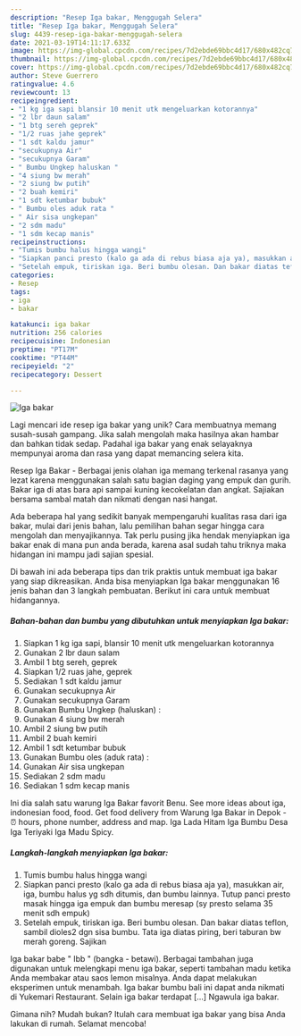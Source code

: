 ```yaml
---
description: "Resep Iga bakar, Menggugah Selera"
title: "Resep Iga bakar, Menggugah Selera"
slug: 4439-resep-iga-bakar-menggugah-selera
date: 2021-03-19T14:11:17.633Z
image: https://img-global.cpcdn.com/recipes/7d2ebde69bbc4d17/680x482cq70/iga-bakar-foto-resep-utama.jpg
thumbnail: https://img-global.cpcdn.com/recipes/7d2ebde69bbc4d17/680x482cq70/iga-bakar-foto-resep-utama.jpg
cover: https://img-global.cpcdn.com/recipes/7d2ebde69bbc4d17/680x482cq70/iga-bakar-foto-resep-utama.jpg
author: Steve Guerrero
ratingvalue: 4.6
reviewcount: 13
recipeingredient:
- "1 kg iga sapi blansir 10 menit utk mengeluarkan kotorannya"
- "2 lbr daun salam"
- "1 btg sereh geprek"
- "1/2 ruas jahe geprek"
- "1 sdt kaldu jamur"
- "secukupnya Air"
- "secukupnya Garam"
- " Bumbu Ungkep haluskan "
- "4 siung bw merah"
- "2 siung bw putih"
- "2 buah kemiri"
- "1 sdt ketumbar bubuk"
- " Bumbu oles aduk rata "
- " Air sisa ungkepan"
- "2 sdm madu"
- "1 sdm kecap manis"
recipeinstructions:
- "Tumis bumbu halus hingga wangi"
- "Siapkan panci presto (kalo ga ada di rebus biasa aja ya), masukkan air, iga, bumbu halus yg sdh ditumis, dan bumbu lainnya. Tutup panci presto masak hingga iga empuk dan bumbu meresap (sy presto selama 35 menit sdh empuk)"
- "Setelah empuk, tiriskan iga. Beri bumbu olesan. Dan bakar diatas teflon, sambil dioles2 dgn sisa bumbu. Tata iga diatas piring, beri taburan bw merah goreng. Sajikan"
categories:
- Resep
tags:
- iga
- bakar

katakunci: iga bakar 
nutrition: 256 calories
recipecuisine: Indonesian
preptime: "PT17M"
cooktime: "PT44M"
recipeyield: "2"
recipecategory: Dessert

---
```



![Iga bakar](https://img-global.cpcdn.com/recipes/7d2ebde69bbc4d17/680x482cq70/iga-bakar-foto-resep-utama.jpg)

Lagi mencari ide resep iga bakar yang unik? Cara membuatnya memang susah-susah gampang. Jika salah mengolah maka hasilnya akan hambar dan bahkan tidak sedap. Padahal iga bakar yang enak selayaknya mempunyai aroma dan rasa yang dapat memancing selera kita.

Resep Iga Bakar - Berbagai jenis olahan iga memang terkenal rasanya yang lezat karena menggunakan salah satu bagian daging yang empuk dan gurih. Bakar iga di atas bara api sampai kuning kecokelatan dan angkat. Sajiakan bersama sambal matah dan nikmati dengan nasi hangat.

Ada beberapa hal yang sedikit banyak mempengaruhi kualitas rasa dari iga bakar, mulai dari jenis bahan, lalu pemilihan bahan segar hingga cara mengolah dan menyajikannya. Tak perlu pusing jika hendak menyiapkan iga bakar enak di mana pun anda berada, karena asal sudah tahu triknya maka hidangan ini mampu jadi sajian spesial.


Di bawah ini ada beberapa tips dan trik praktis untuk membuat iga bakar yang siap dikreasikan. Anda bisa menyiapkan Iga bakar menggunakan 16 jenis bahan dan 3 langkah pembuatan. Berikut ini cara untuk membuat hidangannya.

<!--inarticleads1-->

##### Bahan-bahan dan bumbu yang dibutuhkan untuk menyiapkan Iga bakar:

1. Siapkan 1 kg iga sapi, blansir 10 menit utk mengeluarkan kotorannya
1. Gunakan 2 lbr daun salam
1. Ambil 1 btg sereh, geprek
1. Siapkan 1/2 ruas jahe, geprek
1. Sediakan 1 sdt kaldu jamur
1. Gunakan secukupnya Air
1. Gunakan secukupnya Garam
1. Gunakan  Bumbu Ungkep (haluskan) :
1. Gunakan 4 siung bw merah
1. Ambil 2 siung bw putih
1. Ambil 2 buah kemiri
1. Ambil 1 sdt ketumbar bubuk
1. Gunakan  Bumbu oles (aduk rata) :
1. Gunakan  Air sisa ungkepan
1. Sediakan 2 sdm madu
1. Sediakan 1 sdm kecap manis


Ini dia salah satu warung Iga Bakar favorit Benu. See more ideas about iga, indonesian food, food. Get food delivery from Warung Iga Bakar in Depok - ⏰ hours, phone number, address and map. Iga Lada Hitam Iga Bumbu Desa Iga Teriyaki Iga Madu Spicy. 

<!--inarticleads2-->

##### Langkah-langkah menyiapkan Iga bakar:

1. Tumis bumbu halus hingga wangi
1. Siapkan panci presto (kalo ga ada di rebus biasa aja ya), masukkan air, iga, bumbu halus yg sdh ditumis, dan bumbu lainnya. Tutup panci presto masak hingga iga empuk dan bumbu meresap (sy presto selama 35 menit sdh empuk)
1. Setelah empuk, tiriskan iga. Beri bumbu olesan. Dan bakar diatas teflon, sambil dioles2 dgn sisa bumbu. Tata iga diatas piring, beri taburan bw merah goreng. Sajikan


Iga bakar babe &#34; Ibb &#34; (bangka - betawi). Berbagai tambahan juga digunakan untuk melengkapi menu iga bakar, seperti tambahan madu ketika Anda membakar atau saos lemon misalnya. Anda dapat melakukan eksperimen untuk menambah. Iga bakar bumbu bali ini dapat anda nikmati di Yukemari Restaurant. Selain iga bakar terdapat […] Ngawula iga bakar. 

Gimana nih? Mudah bukan? Itulah cara membuat iga bakar yang bisa Anda lakukan di rumah. Selamat mencoba!
